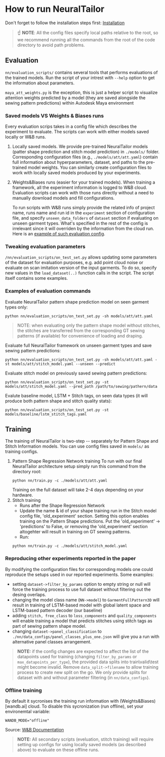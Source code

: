 # How to run NeuralTailor

Don't forget to follow the installation steps first: [Installation](Installation.md)

> ☝ **NOTE**: All the config files specify local paths relative to the root, so we recommend running all the commands from the root of the code directory to avoid path problems.

## Evaluation

`nn/evaluation_scripts/` contains several tools that performs evaluations of the trained models. Run the script of your intrest with `--help` option to get the information about parameters.

`maya_att_weights.py` is the exception, this is just a helper script to visualize attention weights predicted by a model (they are saved alongside the sewing pattern predictions) within Autodesk Maya environment


### Saved models VS Weights & Biases runs

Every evaluation scrips takes in a config file which describes the experiment to evaluate. The scripts can work with either models saved locally or W&B runs.

1. Locally saved models. We provide pre-trained NeuralTailor models (patter shape prediction and stitch model prediction) in `./models/` folder. Corresponding configuration files (e.g., `./models/att/att.yaml`) contain full information about hyperparameters, dataset, and paths to the pre-trained model weights. You can similarly create configuration files to work with locally saved models produced by your experiments.

2. Weights&Biases runs (easier for your trained models). When training a framework, all the experiment information is logged to W&B cloud. Evaluation scripts can work with those runs directly without a need to manually download models and fill configurations. 

    To run scripts with W&B runs simply provide the related info of project name, runs name and run id in the `experiment` section of configuration file, and specify `unseen_data_folders` of `dataset` section if evaluating on unseen garment types. What's specified in the rest of the config is irrelevant since it will overriden by the information from the cloud run. Here is an [example of such evaluation config](../nn/example_configs/eval_wandb.yaml).

### Tweaking evaluation parameters


`/nn/evaluation_scripts/on_test_set.py` allows updating some parameters of the dataset for evaluation purposes, e.g. add point cloud noise or evaluate on scan imitation version of the input garments.
To do so, specify new values in the `load_dataset(..)` function calls in the script. The script itself contains some examples.


### Examples of evaluation commands

Evaluate NeuralTailor pattern shape prediction model on seen garment types only:

```
python nn/evaluation_scripts/on_test_set.py -sh models/att/att.yaml
```

> NOTE: when evaluating only the pattern shape model without stitches, the stitches are transferred from the corresponding GT sewing patterns (if available) for convenience of loading and draping. 

Evaluate full NeuralTailor framework on unseen garment types and save sewing pattern predictions:

```
python nn/evaluation_scripts/on_test_set.py -sh models/att/att.yaml -st models/att/stitch_model.yaml --unseen --predict
```

Evaluate stitch model on previously saved sewing pattern predictions: 

```
python nn/evaluation_scripts/on_test_set.py -st models/att/stitch_model.yaml --pred_path /path/to/sewing/pathern/data 
```

Evalute baseline model, LSTM + Stitch tags, on seen data types (it will produce both pattern shape and stitch quality stats):

```
python nn/evaluation_scripts/on_test_set.py -st models/baseline/lstm_stitch_tags.yaml
```


## Training

The training of NeuralTailor is two-step -- separately for Pattern Shape and Stitch Information models. 
You can use config files saved in `models/` as training configs.

1. Pattern Shape Regression Network training
    To run with our final NeuralTailor architecture setup simply run this command from the directory root: 
    ```
    python nn/train.py -c ./models/att/att.yaml
    ```
    Training on the full dataset will take 2-4 days depending on your hardware. 
2. Stitch training 
    * Runs after the Shape Regression Network
    * Update the name & id of your shape training run in the Stitch model config file, 'old_experiment' section. Setting this option enables training on the Pattern Shape predictions. Put the 'old_experiment' -> 'predictions' to False, or removing the 'old_experiment' section altogehter will result in training on GT sewing patterns.
    * Run: 
    ```
    python nn/train.py -c ./models/att/stitch_model.yaml
    ```

### Reproducing other experiments reported in the paper

By modifying the configuration files for corresponding models one could reproduce the setups used in our reported experiments. Some examples:
* setting `dataset->filter_by_params` option to empty string or null will force the training process to use full dataset without filtering out the desing overlaps.
* changing the model class name (`NN->model`) to `GarmentFullPattern3D` will result in training of LSTM-based model with global latent space and LSTM-based pattern decoder (our baseline)
* adding `stitch, free_class` to `loss_components` and `quality_components` will enable training a model that predicts stitches using stitch tags as part of sewing pattern shape model.
* changing `dataset->panel_classification` to `./nn/data_configs/panel_classes_plus_one.json` will give you a run with alternative panel classes arrangement.

>**NOTE:** if the config changes are expected to affect the list of the datapoints used for training (changing `filter_by_params` or `max_datapoints_per_type`), the provided data splits into train\valid\test might become invalid. Remove `data_split->filename` to allow training process to create new split on the go. We only provide splits for dataset with and without parameter filtering (in `nn/data_configs`).

### Offline training

By default it sycronises the training run information with (Weights&Biases)[wandb.ai] cloud. To disable this sycronization (run offline), set your environemtal variable: 

```
WANDB_MODE="offline"
```
Source: [W&B Documentation](https://docs.wandb.ai/guides/track/launch#is-it-possible-to-save-metrics-offline-and-sync-them-to-w-and-b-later)

> **NOTE:** All secondary scripts (eveluation, stitch training) will require setting up configs for using locally saved models (as described above) to evaluate on these offline runs. 